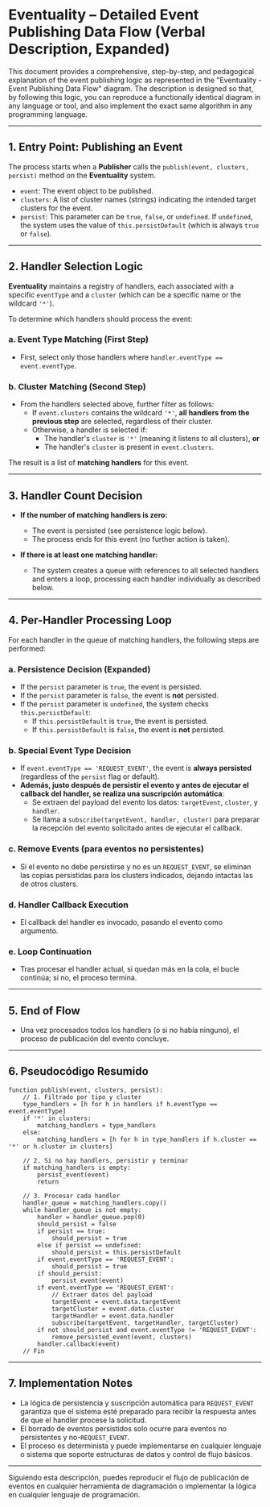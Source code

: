 # Eventuality – Detailed Event Publishing Data Flow (Verbal Description, Expanded)

This document provides a comprehensive, step-by-step, and pedagogical explanation of the event publishing logic as represented in the "Eventuality - Event Publishing Data Flow" diagram. The description is designed so that, by following this logic, you can reproduce a functionally identical diagram in any language or tool, and also implement the exact same algorithm in any programming language.

---

## 1. Entry Point: Publishing an Event

The process starts when a **Publisher** calls the `publish(event, clusters, persist)` method on the **Eventuality** system.

- `event`: The event object to be published.
- `clusters`: A list of cluster names (strings) indicating the intended target clusters for the event.
- `persist`: This parameter can be `true`, `false`, or `undefined`. If `undefined`, the system uses the value of `this.persistDefault` (which is always `true` or `false`).

---

## 2. Handler Selection Logic

**Eventuality** maintains a registry of handlers, each associated with a specific `eventType` and a `cluster` (which can be a specific name or the wildcard `'*'`).

To determine which handlers should process the event:

### a. Event Type Matching (First Step)

- First, select only those handlers where `handler.eventType == event.eventType`.

### b. Cluster Matching (Second Step)

- From the handlers selected above, further filter as follows:
  - If `event.clusters` contains the wildcard `'*'`, **all handlers from the previous step** are selected, regardless of their cluster.
  - Otherwise, a handler is selected if:
    - The handler's `cluster` is `'*'` (meaning it listens to all clusters), **or**
    - The handler's `cluster` is present in `event.clusters`.

The result is a list of **matching handlers** for this event.

---

## 3. Handler Count Decision

- **If the number of matching handlers is zero:**
  - The event is persisted (see persistence logic below).
  - The process ends for this event (no further action is taken).

- **If there is at least one matching handler:**
  - The system creates a queue with references to all selected handlers and enters a loop, processing each handler individually as described below.

---

## 4. Per-Handler Processing Loop

For each handler in the queue of matching handlers, the following steps are performed:

### a. Persistence Decision (Expanded)

- If the `persist` parameter is `true`, the event is persisted.
- If the `persist` parameter is `false`, the event is **not** persisted.
- If the `persist` parameter is `undefined`, the system checks `this.persistDefault`:
  - If `this.persistDefault` is `true`, the event is persisted.
  - If `this.persistDefault` is `false`, the event is **not** persisted.

### b. Special Event Type Decision

- If `event.eventType == 'REQUEST_EVENT'`, the event is **always persisted** (regardless of the `persist` flag or default).
- **Además, justo después de persistir el evento y antes de ejecutar el callback del handler, se realiza una suscripción automática**:
  - Se extraen del payload del evento los datos: `targetEvent`, `cluster`, y `handler`.
  - Se llama a `subscribe(targetEvent, handler, cluster)` para preparar la recepción del evento solicitado antes de ejecutar el callback.

### c. Remove Events (para eventos no persistentes)

- Si el evento no debe persistirse y no es un `REQUEST_EVENT`, se eliminan las copias persistidas para los clusters indicados, dejando intactas las de otros clusters.

### d. Handler Callback Execution

- El callback del handler es invocado, pasando el evento como argumento.

### e. Loop Continuation

- Tras procesar el handler actual, si quedan más en la cola, el bucle continúa; si no, el proceso termina.

---

## 5. End of Flow

- Una vez procesados todos los handlers (o si no había ninguno), el proceso de publicación del evento concluye.

---

## 6. Pseudocódigo Resumido

```pseudocode
function publish(event, clusters, persist):
    // 1. Filtrado por tipo y cluster
    type_handlers = [h for h in handlers if h.eventType == event.eventType]
    if '*' in clusters:
        matching_handlers = type_handlers
    else:
        matching_handlers = [h for h in type_handlers if h.cluster == '*' or h.cluster in clusters]

    // 2. Si no hay handlers, persistir y terminar
    if matching_handlers is empty:
        persist_event(event)
        return

    // 3. Procesar cada handler
    handler_queue = matching_handlers.copy()
    while handler_queue is not empty:
        handler = handler_queue.pop(0)
        should_persist = false
        if persist == true:
            should_persist = true
        else if persist == undefined:
            should_persist = this.persistDefault
        if event.eventType == 'REQUEST_EVENT':
            should_persist = true
        if should_persist:
            persist_event(event)
        if event.eventType == 'REQUEST_EVENT':
            // Extraer datos del payload
            targetEvent = event.data.targetEvent
            targetCluster = event.data.cluster
            targetHandler = event.data.handler
            subscribe(targetEvent, targetHandler, targetCluster)
        if not should_persist and event.eventType != 'REQUEST_EVENT':
            remove_persisted_event(event, clusters)
        handler.callback(event)
    // Fin
```

---

## 7. Implementation Notes

- La lógica de persistencia y suscripción automática para `REQUEST_EVENT` garantiza que el sistema esté preparado para recibir la respuesta antes de que el handler procese la solicitud.
- El borrado de eventos persistidos solo ocurre para eventos no persistentes y no-`REQUEST_EVENT`.
- El proceso es determinista y puede implementarse en cualquier lenguaje o sistema que soporte estructuras de datos y control de flujo básicos.

---

Siguiendo esta descripción, puedes reproducir el flujo de publicación de eventos en cualquier herramienta de diagramación o implementar la lógica en cualquier lenguaje de programación.

